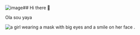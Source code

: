![image](https://github.com/user-attachments/assets/cf182ac6-87c5-4d93-964d-89d5654dc806)## Hi there 👋

Ola sou yaya

<img src="https://media1.tenor.com/m/l14tywX2CiIAAAAC/momo.gif" alt="a girl wearing a mask with big eyes and a smile on her face ."/>

